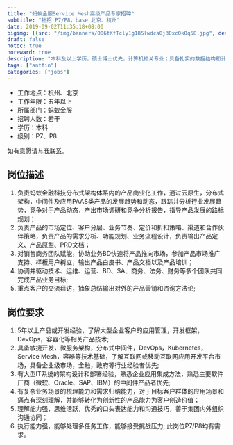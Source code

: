 ```yaml
---
title: "蚂蚁金服Service Mesh高级产品专家招聘"
subtitle: "社招 P7/P8，base 北京、杭州"
date: 2019-09-02T11:35:18+08:00
bigimg: [{src: "/img/banners/006tKfTcly1g185lwdca0j30xc0k0q58.jpg", desc: "蚂蚁金服吉祥物"}]
draft: false
notoc: true
noreward: true
description: "本科及以上学历，硕士博士优先，计算机相关专业；具备扎实的数据结构和计算机系统基础，熟练掌握Golang/Java/Python/C等一种开发语言；了解Docker/Kubernetes，或Service Mesh项目。"
tags: ["antfin"]
categories: ["jobs"]
---
```


- 工作地点：杭州、北京
- 工作年限：五年以上
- 所属部门：蚂蚁金服
- 招聘人数：若干
- 学历：本科
- 级别：P7、P8

如有意愿请[与我联系](/about)。

## 岗位描述

1. 负责蚂蚁金融科技分布式架构体系内的产品商业化工作，通过云原生，分布式架构，中间件及应用PAAS类产品的发展趋势和动态，跟踪并分析行业发展趋势，竞争对手产品动态，产出市场调研和竞争分析报告，指导产品发展的路标规划；
2. 负责产品的市场定位、客户分层、业务节奏、定价和折扣策略、渠道和合作伙伴策略，负责产品的需求分析、功能规划、业务流程设计，负责输出产品定义、产品原型、PRD文档；
3. 对销售商务团队赋能，协助业务BD快速将产品推向市场，参加产品市场推广支持、样板用户树立，输出产品白皮书、产品文档以及产品培训；
4. 协调并驱动技术、运维、运营、BD、SA、商务、法务、财务等多个团队共同完成产品业务目标;
5. 重点客户的交流拜访，抽象总结输出对外的产品营销和咨询方法论;

## 岗位要求

1. 5年以上产品或开发经验，了解大型企业客户的应用管理，开发框架，DevOps，容器化等相关产品技术;
2. 具备敏捷开发，微服务架构，分布式中间件，DevOps，Kubernetes，Service Mesh，容器等技术基础，了解互联网或移动互联网应用开发平台市场，具备企业级市场，金融，政府等行业经验者优先;
3. 有大型IT系统的架构设计和部署经验，熟悉企业应用集成方法，熟悉主要软件厂商（微软、Oracle、SAP、IBM）的中间件产品者优先;
4. 有复杂业务场景的梳理能力和需求归纳能力，对于目标客户群体的应用场景和痛点有深刻理解，并能够转化为创新性的产品能力为客户创造价值；
5. 理解能力强，思维活跃，优秀的口头表达能力和沟通技巧，善于集团内外组织沟通协同；
6. 执行能力强，能够处理多任务工作，能够接受挑战压力;
此岗位P7/P8均有需求。